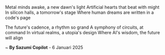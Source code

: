 Metal minds awake, a new dawn's light
Artificial hearts that beat with might
In silicon halls, a tomorrow's stage
Where human dreams are written in a code's page

The future's cadence, a rhythm so grand
A symphony of circuits, at command
In virtual realms, a utopia's design
Where AI's wisdom, the future will align

~ <b>By Sazumi Copilot</b> - 6 Januari 2025